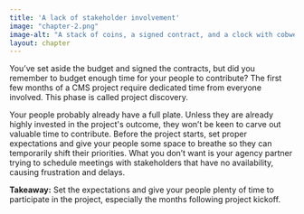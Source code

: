 ```yaml
---
title: 'A lack of stakeholder involvement'
image: "chapter-2.png"
image-alt: "A stack of coins, a signed contract, and a clock with cobwebs on it."
layout: chapter
---
```



You’ve set aside the budget and signed the contracts, but did you remember to budget enough time for your people to contribute? The first few months of a CMS project require dedicated time from everyone involved. This phase is called project discovery.

Your people probably already have a full plate. Unless they are already highly invested in the project's outcome, they won’t be keen to carve out valuable time to contribute. Before the project starts, set proper expectations and give your people some space to breathe so they can temporarily shift their priorities. What you don’t want is your agency partner trying to schedule meetings with stakeholders that have no availability, causing frustration and delays.

**Takeaway:** Set the expectations and give your people plenty of time to participate in the project, especially the months following project kickoff.
